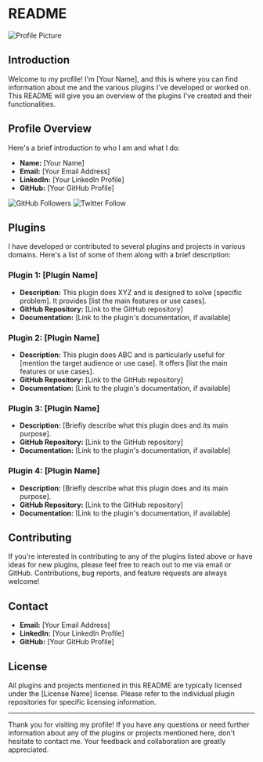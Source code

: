 # README

![Profile Picture](https://your-profile-picture-url.com)

## Introduction

Welcome to my profile! I'm [Your Name], and this is where you can find information about me and the various plugins I've developed or worked on. This README will give you an overview of the plugins I've created and their functionalities.

## Profile Overview

Here's a brief introduction to who I am and what I do:

- **Name:** [Your Name]
- **Email:** [Your Email Address]
- **LinkedIn:** [Your LinkedIn Profile]
- **GitHub:** [Your GitHub Profile]

![GitHub Followers](https://img.shields.io/github/followers/your-github-username?style=social) ![Twitter Follow](https://img.shields.io/twitter/follow/your-twitter-username?style=social)

## Plugins

I have developed or contributed to several plugins and projects in various domains. Here's a list of some of them along with a brief description:

### Plugin 1: [Plugin Name]

- **Description:** This plugin does XYZ and is designed to solve [specific problem]. It provides [list the main features or use cases].
- **GitHub Repository:** [Link to the GitHub repository]
- **Documentation:** [Link to the plugin's documentation, if available]

### Plugin 2: [Plugin Name]

- **Description:** This plugin does ABC and is particularly useful for [mention the target audience or use case]. It offers [list the main features or use cases].
- **GitHub Repository:** [Link to the GitHub repository]
- **Documentation:** [Link to the plugin's documentation, if available]

### Plugin 3: [Plugin Name]

- **Description:** [Briefly describe what this plugin does and its main purpose].
- **GitHub Repository:** [Link to the GitHub repository]
- **Documentation:** [Link to the plugin's documentation, if available]

### Plugin 4: [Plugin Name]

- **Description:** [Briefly describe what this plugin does and its main purpose].
- **GitHub Repository:** [Link to the GitHub repository]
- **Documentation:** [Link to the plugin's documentation, if available]

## Contributing

If you're interested in contributing to any of the plugins listed above or have ideas for new plugins, please feel free to reach out to me via email or GitHub. Contributions, bug reports, and feature requests are always welcome!

## Contact

- **Email:** [Your Email Address]
- **LinkedIn:** [Your LinkedIn Profile]
- **GitHub:** [Your GitHub Profile]

## License

All plugins and projects mentioned in this README are typically licensed under the [License Name] license. Please refer to the individual plugin repositories for specific licensing information.

---

Thank you for visiting my profile! If you have any questions or need further information about any of the plugins or projects mentioned here, don't hesitate to contact me. Your feedback and collaboration are greatly appreciated.
